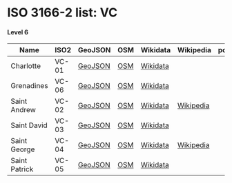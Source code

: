 # ISO 3166-2 list: VC


#### Level 6
Name | ISO2 | GeoJSON | OSM | Wikidata | Wikipedia | population 
--- | --- | --- | --- | --- | --- | --: 
Charlotte | VC-01 | [GeoJSON](../../export/geojson/q8/iso2/VC/VC-01.geojson) | [OSM](https://www.openstreetmap.org/relation/4016640) | [Wikidata](https://www.wikidata.org/wiki/Q2075188) |  | 
Grenadines | VC-06 | [GeoJSON](../../export/geojson/q8/iso2/VC/VC-06.geojson) | [OSM](https://www.openstreetmap.org/relation/4016680) | [Wikidata](https://www.wikidata.org/wiki/Q2545297) |  | 9,200
Saint Andrew | VC-02 | [GeoJSON](../../export/geojson/q8/iso2/VC/VC-02.geojson) | [OSM](https://www.openstreetmap.org/relation/4016641) | [Wikidata](https://www.wikidata.org/wiki/Q2305115) | [Wikipedia](http://en.wikipedia.org/wiki/en%3ASaint%20Andrew%20Parish%2C%20Saint%20Vincent%20and%20the%20Grenadines) | 
Saint David | VC-03 | [GeoJSON](../../export/geojson/q8/iso2/VC/VC-03.geojson) | [OSM](https://www.openstreetmap.org/relation/4016642) | [Wikidata](https://www.wikidata.org/wiki/Q2412394) |  | 
Saint George | VC-04 | [GeoJSON](../../export/geojson/q8/iso2/VC/VC-04.geojson) | [OSM](https://www.openstreetmap.org/relation/4016643) | [Wikidata](https://www.wikidata.org/wiki/Q2300294) | [Wikipedia](http://en.wikipedia.org/wiki/en%3ASaint%20George%20Parish%2C%20Saint%20Vincent%20and%20the%20Grenadines) | 
Saint Patrick | VC-05 | [GeoJSON](../../export/geojson/q8/iso2/VC/VC-05.geojson) | [OSM](https://www.openstreetmap.org/relation/4016644) | [Wikidata](https://www.wikidata.org/wiki/Q1864637) |  | 
